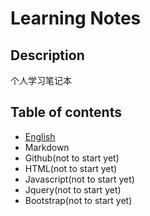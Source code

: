# Learning Notes
## Description
个人学习笔记本
## Table of contents
* [English](english/table-of-contents.md)
* Markdown
* Github(not to start yet)
* HTML(not to start yet)
* Javascript(not to start yet)
* Jquery(not to start yet)
* Bootstrap(not to start yet)
